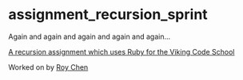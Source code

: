 # assignment_recursion_sprint
Again and again and again and again and again...

[A recursion assignment which uses Ruby for the Viking Code School](http://www.vikingcodeschool.com)

Worked on by [Roy Chen](https://github.com/roychen25)